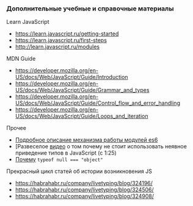 
### Дополнительные учебные и справочные материалы

Learn JavaScript
 - https://learn.javascript.ru/getting-started
 - https://learn.javascript.ru/first-steps
 - http://learn.javascript.ru/modules

MDN Guide
 - https://developer.mozilla.org/en-US/docs/Web/JavaScript/Guide/Introduction
 - https://developer.mozilla.org/en-US/docs/Web/JavaScript/Guide/Grammar_and_types
 - https://developer.mozilla.org/en-US/docs/Web/JavaScript/Guide/Control_flow_and_error_handling
 - https://developer.mozilla.org/en-US/docs/Web/JavaScript/Guide/Loops_and_iteration

Прочее
 - [Подробное описание механизма работы модулей es6](http://2ality.com/2014/09/es6-modules-final.html)
 - [Развеселое [видео](https://www.destroyallsoftware.com/talks/wat) о том почему не стоит использовать неявное приведение типов в JavaScript (c 1:25)
 - [Почему](https://habrahabr.ru/post/200664/) `typeof null === "object"`

Прекрасный цикл статей об истории возникновения JS
 - https://habrahabr.ru/company/livetyping/blog/324196/
 - https://habrahabr.ru/company/livetyping/blog/324506/
 - https://habrahabr.ru/company/livetyping/blog/324908/
